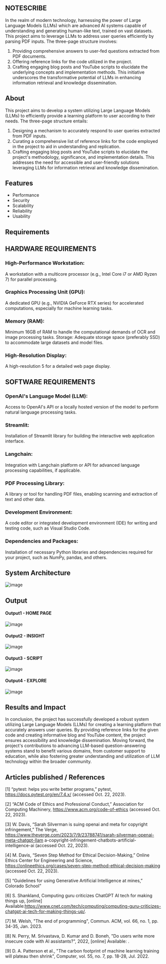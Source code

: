 ## NOTESCRIBE

In the realm of modern technology, harnessing the power of Large Language Models (LLMs) which are advanced AI systems capable of understanding and generating human-like text, trained on vast datasets.
This project aims to leverage LLMs to address user queries efficiently by parsing PDF inputs.
 The three-page structure involves: 
1) Providing comprehensive answers to user-fed questions extracted from PDF documents.
2) Offering reference links for the code utilized in the project.
3) Crafting engaging blog posts and YouTube scripts to elucidate the underlying concepts and implementation methods. 
This initiative underscores the transformative potential of LLMs in enhancing information retrieval and knowledge dissemination.

## About

This project aims to develop a system utilizing Large Language Models (LLMs) to efficiently provide a learning platform to user according to their needs. The three-page structure entails: 
1) Designing a mechanism to accurately respond to user queries extracted from PDF inputs.
2) Curating a comprehensive list of reference links for the code employed in the project to aid in understanding and replication.
3) Crafting engaging blog posts and YouTube scripts to elucidate the project's methodology, significance, and implementation details. 
This addresses the need for accessible and user-friendly solutions leveraging LLMs for information retrieval and knowledge dissemination.

## Features

- Performance
- Security
- Scalability
- Reliability
- Usability

## Requirements
## HARDWARE REQUIREMENTS
### High-Performance Workstation:
A workstation with a multicore processor (e.g., Intel Core i7 or AMD Ryzen 7) for parallel processing.
### Graphics Processing Unit (GPU): 
A dedicated GPU (e.g., NVIDIA GeForce RTX series) for accelerated computations, especially for machine learning tasks.
### Memory (RAM):
Minimum 16GB of RAM to handle the computational demands of OCR and image processing tasks.
Storage: Adequate storage space (preferably SSD) to accommodate large datasets and model files.
### High-Resolution Display: 
A high-resolution 5 for a detailed web page display.
                         
## SOFTWARE REQUIREMENTS
### OpenAI's Language Model (LLM): 
Access to OpenAI's API or a locally hosted version of the model to perform natural language processing tasks.
### Streamlit: 
Installation of Streamlit library for building the interactive web application interface.
### Langchain: 
Integration with Langchain platform or API for advanced language processing capabilities, if applicable.
### PDF Processing Library: 
A library or tool for handling PDF files, enabling scanning and extraction of text and other data.
### Development Environment: 
A code editor or integrated development environment (IDE) for writing and testing code, such as Visual Studio Code.
### Dependencies and Packages: 
Installation of necessary Python libraries and dependencies required for your project, such as NumPy, pandas, and others.

## System Architecture

![image](https://github.com/Sanjay-145/NOTESCRIBE/assets/75235426/5092b4a2-d98c-4d3d-884c-c521ee31bb77)

## Output
#### Output1 - HOME PAGE 

![image](https://github.com/Sanjay-145/NOTESCRIBE/assets/75235426/ccc3b262-d618-45ce-a196-c5606eaf2f5c)

#### Output2 - INSIGHT

![image](https://github.com/Sanjay-145/NOTESCRIBE/assets/75235426/e99b811f-a4c7-4be9-8f2b-068906af052a)

#### Output3 - SCRIPT

![image](https://github.com/Sanjay-145/NOTESCRIBE/assets/75235426/0277157f-76e3-4277-84ae-1e455c781776)

#### Output4 - EXPLORE

![image](https://github.com/Sanjay-145/NOTESCRIBE/assets/75235426/66d1d8b1-ee5e-427a-b9dc-2fa7a85068e0)

## Results and Impact

In conclusion, the project has successfully developed a robust system utilizing Large Language Models (LLMs) for creating a learning platform that  accurately answers user queries. By providing reference links for the given code and creating informative blog and YouTube content, the project ensures accessibility and knowledge dissemination. Moving forward, the project's contributions to advancing LLM-based question-answering systems stand to benefit various domains, from customer support to education, while also fostering greater understanding and utilization of LLM technology within the broader community.

## Articles published / References

[1] “pytest: helps you write better programs,” pytest, https://docs.pytest.org/en/7.4.x/ (accessed Oct. 22, 2023). 

[2] “ACM Code of Ethics and Professional Conduct,” Association for Computing Machinery, https://www.acm.org/code-of-ethics (accessed Oct. 22, 2023). 

[3] W. Davis, “Sarah Silverman is suing openai and meta for copyright infringement,” The Verge, https://www.theverge.com/2023/7/9/23788741/sarah-silverman-openai-meta-chatgpt-llam a-copyright-infringement-chatbots-artificial-intelligence-ai (accessed Oct. 22, 2023). 

[4] M. Davis, “Seven Step Method for Ethical Decision-Making,” Online Ethics Center for Engineering and Science, https://onlineethics.org/cases/seven-step-method-ethical-decision-making (accessed Oct. 22, 2023). 

[5] “Guidelines for using Generative Artificial Intelligence at mines,” Colorado School”

[6] S. Shankland, Computing guru criticizes ChatGPT AI tech for making things up, [online]  Available:https://www.cnet.com/tech/computing/computing-guru-criticizes-chatgpt-ai-tech-for-making-things-up/.


[7] M. Welsh, "The end of programming", Commun. ACM, vol. 66, no. 1, pp. 34-35, Jan. 2023.

[8] N. Perry, M. Srivastava, D. Kumar and D. Boneh, "Do users write more insecure code with AI assistants?", 2022, [online] Available: .

[9] D. A. Patterson et al., "The carbon footprint of machine learning training will plateau then shrink", Computer, vol. 55, no. 7, pp. 18-28, Jul. 2022.




